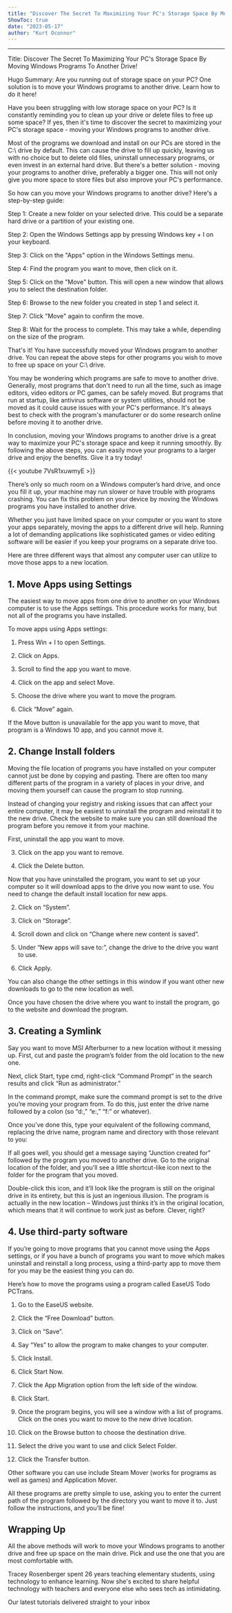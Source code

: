 ```yaml
---
title: "Discover The Secret To Maximizing Your PC's Storage Space By Moving Windows Programs To Another Drive!"
ShowToc: true 
date: "2023-05-17"
author: "Kurt Oconnor"
---
```

*****
Title: Discover The Secret To Maximizing Your PC's Storage Space By Moving Windows Programs To Another Drive!

Hugo Summary:
Are you running out of storage space on your PC? One solution is to move your Windows programs to another drive. Learn how to do it here!

Have you been struggling with low storage space on your PC? Is it constantly reminding you to clean up your drive or delete files to free up some space? If yes, then it's time to discover the secret to maximizing your PC's storage space - moving your Windows programs to another drive.

Most of the programs we download and install on our PCs are stored in the C:\ drive by default. This can cause the drive to fill up quickly, leaving us with no choice but to delete old files, uninstall unnecessary programs, or even invest in an external hard drive. But there's a better solution - moving your programs to another drive, preferably a bigger one. This will not only give you more space to store files but also improve your PC's performance.

So how can you move your Windows programs to another drive? Here's a step-by-step guide:

Step 1: Create a new folder on your selected drive. This could be a separate hard drive or a partition of your existing one.

Step 2: Open the Windows Settings app by pressing Windows key + I on your keyboard.

Step 3: Click on the "Apps" option in the Windows Settings menu.

Step 4: Find the program you want to move, then click on it.

Step 5: Click on the "Move" button. This will open a new window that allows you to select the destination folder.

Step 6: Browse to the new folder you created in step 1 and select it.

Step 7: Click "Move" again to confirm the move.

Step 8: Wait for the process to complete. This may take a while, depending on the size of the program.

That's it! You have successfully moved your Windows program to another drive. You can repeat the above steps for other programs you wish to move to free up space on your C:\ drive. 

You may be wondering which programs are safe to move to another drive. Generally, most programs that don't need to run all the time, such as image editors, video editors or PC games, can be safely moved. But programs that run at startup, like antivirus software or system utilities, should not be moved as it could cause issues with your PC's performance. It's always best to check with the program's manufacturer or do some research online before moving it to another drive.

In conclusion, moving your Windows programs to another drive is a great way to maximize your PC's storage space and keep it running smoothly. By following the above steps, you can easily move your programs to a larger drive and enjoy the benefits. Give it a try today!

{{< youtube 7VsR1xuwmyE >}} 



There’s only so much room on a Windows computer’s hard drive, and once you fill it up, your machine may run slower or have trouble with programs crashing. You can fix this problem on your device by moving the Windows programs you have installed to another drive.
 
Whether you just have limited space on your computer or you want to store your apps separately, moving the apps to a different drive will help. Running a lot of demanding applications like sophisticated games or video editing software will be easier if you keep your programs on a separate drive too.
 
Here are three different ways that almost any computer user can utilize to move those apps to a new location.
 
## 1. Move Apps using Settings
 
The easiest way to move apps from one drive to another on your Windows computer is to use the Apps settings. This procedure works for many, but not all of the programs you have installed.
 
To move apps using Apps settings:
 
1. Press Win + I to open Settings.
 
2. Click on Apps.
 
3. Scroll to find the app you want to move.
 
4. Click on the app and select Move.
 
5. Choose the drive where you want to move the program.
 
6. Click “Move” again.
 
If the Move button is unavailable for the app you want to move, that program is a Windows 10 app, and you cannot move it.
 
## 2. Change Install folders
 
Moving the file location of programs you have installed on your computer cannot just be done by copying and pasting. There are often too many different parts of the program in a variety of places in your drive, and moving them yourself can cause the program to stop running.
 
Instead of changing your registry and risking issues that can affect your entire computer, it may be easiest to uninstall the program and reinstall it to the new drive. Check the website to make sure you can still download the program before you remove it from your machine.
 
First, uninstall the app you want to move.
 
3. Click on the app you want to remove.
 
4. Click the Delete button.
 
Now that you have uninstalled the program, you want to set up your computer so it will download apps to the drive you now want to use. You need to change the default install location for new apps.
 
2. Click on “System”.
 
3. Click on “Storage”.
 
4. Scroll down and click on “Change where new content is saved”.
 
5. Under “New apps will save to:”, change the drive to the drive you want to use.
 
6. Click Apply.
 
You can also change the other settings in this window if you want other new downloads to go to the new location as well.
 
Once you have chosen the drive where you want to install the program, go to the website and download the program.
 
## 3. Creating a Symlink
 
Say you want to move MSI Afterburner to a new location without it messing up. First, cut and paste the program’s folder from the old location to the new one.
 
Next, click Start, type cmd, right-click “Command Prompt” in the search results and click “Run as administrator.”
 
In the command prompt, make sure the command prompt is set to the drive you’re moving your program from. To do this, just enter the drive name followed by a colon (so “d:,” “e:,” “f:” or whatever).
 
Once you’ve done this, type your equivalent of the following command, replacing the drive name, program name and directory with those relevant to you:
 
If all goes well, you should get a message saying “Junction created for” followed by the program you moved to another drive. Go to the original location of the folder, and you’ll see a little shortcut-like icon next to the folder for the program that you moved.
 
Double-click this icon, and it’ll look like the program is still on the original drive in its entirety, but this is just an ingenious illusion. The program is actually in the new location – Windows just thinks it’s in the original location, which means that it will continue to work just as before. Clever, right?
 
## 4. Use third-party software
 
If you’re going to move programs that you cannot move using the Apps settings, or if you have a bunch of programs you want to move which makes uninstall and reinstall a long process, using a third-party app to move them for you may be the easiest thing you can do.
 
Here’s how to move the programs using a program called EaseUS Todo PCTrans.
 
1. Go to the EaseUS website.
 
2. Click the “Free Download” button.
 
3. Click on “Save”.
 
4. Say “Yes” to allow the program to make changes to your computer.
 
5. Click Install.
 
6. Click Start Now.
 
7. Click the App Migration option from the left side of the window.
 
8. Click Start.
 
9. Once the program begins, you will see a window with a list of programs. Click on the ones you want to move to the new drive location.
 
10. Click on the Browse button to choose the destination drive.
 
11. Select the drive you want to use and click Select Folder.
 
12. Click the Transfer button.
 
Other software you can use include Steam Mover (works for programs as well as games) and Application Mover.
 
All these programs are pretty simple to use, asking you to enter the current path of the program followed by the directory you want to move it to. Just follow the instructions, and you’ll be fine!
 
## Wrapping Up
 
All the above methods will work to move your Windows programs to another drive and free up space on the main drive. Pick and use the one that you are most comfortable with.
 
Tracey Rosenberger spent 26 years teaching elementary students, using technology to enhance learning. Now she's excited to share helpful technology with teachers and everyone else who sees tech as intimidating.
 
Our latest tutorials delivered straight to your inbox




